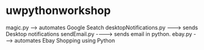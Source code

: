 # uwpythonworkshop

magic.py --> automates Google Seatch
desktopNotifications.py ---> sends Desktop notifications
sendEmail.py ----> sends email in python.
ebay.py ---> automates Ebay Shopping using Python
